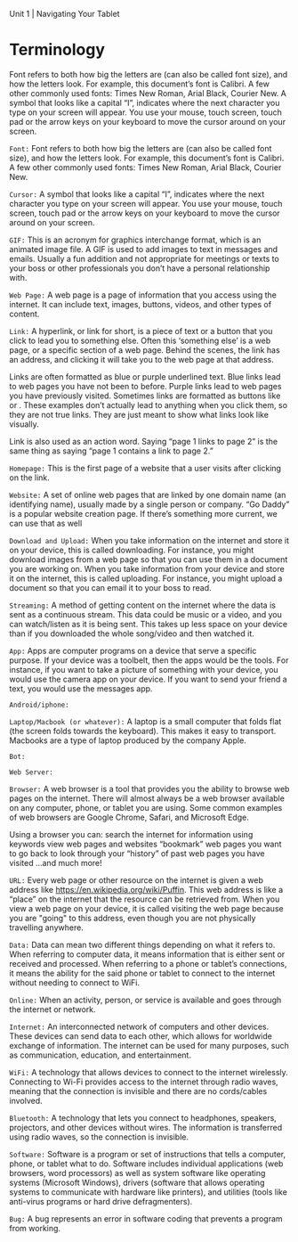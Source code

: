 Unit 1 | Navigating Your Tablet

# Terminology



<VitepressCardContainer :cols=0>
  <VitepressCard title="Font">
    Font refers to both how big the letters are (can also be called font size), and how the letters look. For example, this document’s font is Calibri. A few other commonly used fonts: Times New Roman, Arial Black, Courier New.
  </VitepressCard>
  
  <VitepressCard title="Cursor">
    A symbol that looks like a capital “I”, indicates where the next character you type on your screen will appear. You use your mouse, touch screen, touch pad or the arrow keys on your keyboard to move the cursor around on your screen.
  </VitepressCard>
</VitepressCardContainer>

<code class="glossary-term">Font:</code> Font refers to both how big the letters are (can also be called font size), and how the letters look. For example, this document’s font is Calibri. A few other commonly used fonts: Times New Roman, Arial Black, Courier New.

<code class="glossary-term">Cursor:</code>
A symbol that looks like a capital “I”, indicates where the next character you type on your screen will appear. You use your mouse, touch screen, touch pad or the arrow keys on your keyboard to move the cursor around on your screen.

<code class="glossary-term">GIF:</code> This is an acronym for graphics interchange format, which is an animated image file. A GIF is used to add images to text in messages and emails. Usually a fun addition and not appropriate for meetings or texts to your boss or other professionals you don’t have a personal relationship with.

<code class="glossary-term">Web Page:</code> A web page is a page of information that you access using the internet. It can include text, images, buttons, videos, and other types of content.

<code class="glossary-term">Link:</code> A hyperlink, or link for short, is a piece of text or a button that you click to lead you to something else. Often this ‘something else’ is a web page, or a specific section of a web page. Behind the scenes, the link has an address, and clicking it will take you to the web page at that address.

Links are often formatted as blue or purple underlined text. Blue links lead to web pages you have not been to before. Purple links lead to web pages you have previously visited. Sometimes links are formatted as buttons like or . These examples don’t actually lead to anything when you click them, so they are not true links. They are just meant to show what links look like visually.

Link is also used as an action word. Saying “page 1 links to page 2” is the same thing as saying “page 1 contains a link to page 2.”

<code class="glossary-term">Homepage:</code> This is the first page of a website that a user visits after clicking on the link.

<code class="glossary-term">Website:</code> A set of online web pages that are linked by one domain name (an identifying name), usually made by a single person or company. “Go Daddy” is a popular website creation page. If there’s something more current, we can use that as well

<code class="glossary-term">Download and Upload:</code>
When you take information on the internet and store it on your device, this is called downloading. For instance, you might download images from a web page so that you can use them in a document you are working on. When you take information from your device and store it on the internet, this is called uploading. For instance, you might upload a document so that you can email it to your boss to read.

<code class="glossary-term">Streaming:</code>
A method of getting content on the internet where the data is sent as a continuous stream. This data could be music or a video, and you can watch/listen as it is being sent. This takes up less space on your device than if you downloaded the whole song/video and then watched it.

<code class="glossary-term">App:</code>
Apps are computer programs on a device that serve a specific purpose. If your device was a toolbelt, then the apps would be the tools. For instance, if you want to take a picture of something with your device, you would use the camera app on your device. If you want to send your friend a text, you would use the messages app.

<code class="glossary-term">Android/iphone:</code>

<code class="glossary-term">Laptop/Macbook (or whatever):</code> A laptop is a small computer that folds flat (the screen folds towards the keyboard). This makes it easy to transport. Macbooks are a type of laptop produced by the company Apple.

<code class="glossary-term">Bot:</code>

<code class="glossary-term">Web Server:</code>

<code class="glossary-term">Browser:</code> A web browser is a tool that provides you the ability to browse web pages on the internet. There will almost always be a web browser available on any computer, phone, or tablet you are using. Some common examples of web browsers are Google Chrome, Safari, and Microsoft Edge.

Using a browser you can:
search the internet for information using keywords
view web pages and websites
“bookmark” web pages you want to go back to
look through your “history” of past web pages you have visited
…and much more!

<code class="glossary-term">URL:</code> Every web page or other resource on the internet is given a web address like https://en.wikipedia.org/wiki/Puffin. This web address is like a “place” on the internet that the resource can be retrieved from. When you view a web page on your device, it is called visiting the web page because you are "going" to this address, even though you are not physically travelling anywhere.

<code class="glossary-term">Data:</code> Data can mean two different things depending on what it refers to. When referring to computer data, it means information that is either sent or received and processed. When referring to a phone or tablet’s connections, it means the ability for the said phone or tablet to connect to the internet without needing to connect to WiFi.

<code class="glossary-term">Online:</code> When an activity, person, or service is available and goes through the internet or network.

<code class="glossary-term">Internet:</code> An interconnected network of computers and other devices. These devices can send data to each other, which allows for worldwide exchange of information. The internet can be used for many purposes, such as communication, education, and entertainment.

<code class="glossary-term">WiFi:</code> A technology that allows devices to connect to the internet wirelessly. Connecting to Wi-Fi provides access to the internet through radio waves, meaning that the connection is invisible and there are no cords/cables involved.

<code class="glossary-term">Bluetooth:</code> A technology that lets you connect to headphones, speakers, projectors, and other devices without wires. The information is transferred using radio waves, so the connection is invisible.

<code class="glossary-term">Software:</code> Software is a program or set of instructions that tells a computer, phone, or tablet what to do. Software includes individual applications (web browsers, word processors) as well as system software like operating systems (Microsoft Windows), drivers (software that allows operating systems to communicate with hardware like printers), and utilities (tools like anti-virus programs or hard drive defragmenters).

<code class="glossary-term">Bug:</code> A bug represents an error in software coding that prevents a program from working.

<!-- 

Find and replace
`(.*):`
<code class="glossary-term">$1:</code>
 -->